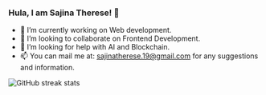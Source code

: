 ### Hula, I am Sajina Therese! 👋


- 🔭 I’m currently working on Web development.
- 👯 I’m looking to collaborate on Frontend Development.
- 🤔 I’m looking for help with AI and Blockchain.
- 📫 You can mail me at: sajinatherese.19@gmail.com  for any suggestions and information.
<!--- 😄 Pronouns: ...
 <!---⚡ Fun fact: ...
- <!--- 💬 Ask me about ...--->

![GitHub streak stats](https://github-readme-streak-stats.herokuapp.com/?user=Sajina19&theme=tokyonight)

